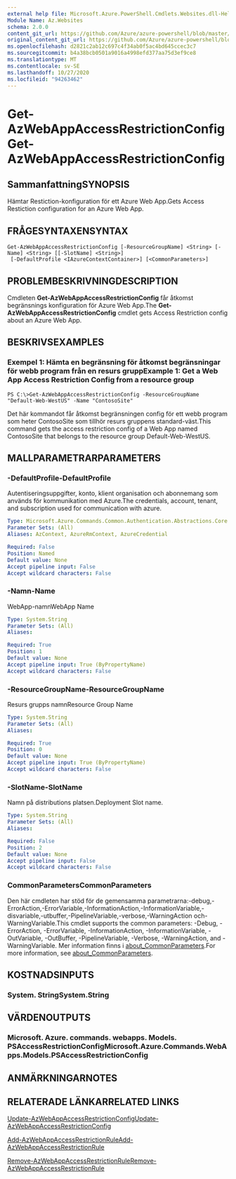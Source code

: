 ```yaml
---
external help file: Microsoft.Azure.PowerShell.Cmdlets.Websites.dll-Help.xml
Module Name: Az.Websites
schema: 2.0.0
content_git_url: https://github.com/Azure/azure-powershell/blob/master/src/Websites/Websites/help/Get-AzWebAppAccessRestrictionConfig.md
original_content_git_url: https://github.com/Azure/azure-powershell/blob/master/src/Websites/Websites/help/Get-AzWebAppAccessRestrictionConfig.md
ms.openlocfilehash: d2821c2ab12c697c4f34ab0f5ac4bd645ccec3c7
ms.sourcegitcommit: b4a38bcb0501a9016a4998efd377aa75d3ef9ce8
ms.translationtype: MT
ms.contentlocale: sv-SE
ms.lasthandoff: 10/27/2020
ms.locfileid: "94263462"
---
```

# <span data-ttu-id="fb34a-101">Get-AzWebAppAccessRestrictionConfig</span><span class="sxs-lookup"><span data-stu-id="fb34a-101">Get-AzWebAppAccessRestrictionConfig</span></span>

## <span data-ttu-id="fb34a-102">Sammanfattning</span><span class="sxs-lookup"><span data-stu-id="fb34a-102">SYNOPSIS</span></span>
<span data-ttu-id="fb34a-103">Hämtar Restiction-konfiguration för ett Azure Web App.</span><span class="sxs-lookup"><span data-stu-id="fb34a-103">Gets Access Restiction configuration for an Azure Web App.</span></span>

## <span data-ttu-id="fb34a-104">FRÅGESYNTAXEN</span><span class="sxs-lookup"><span data-stu-id="fb34a-104">SYNTAX</span></span>

```
Get-AzWebAppAccessRestrictionConfig [-ResourceGroupName] <String> [-Name] <String> [[-SlotName] <String>]
 [-DefaultProfile <IAzureContextContainer>] [<CommonParameters>]
```

## <span data-ttu-id="fb34a-105">PROBLEMBESKRIVNING</span><span class="sxs-lookup"><span data-stu-id="fb34a-105">DESCRIPTION</span></span>
<span data-ttu-id="fb34a-106">Cmdleten **Get-AzWebAppAccessRestrictionConfig** får åtkomst begränsnings konfiguration för Azure Web App.</span><span class="sxs-lookup"><span data-stu-id="fb34a-106">The **Get-AzWebAppAccessRestrictionConfig** cmdlet gets Access Restriction config about an Azure Web App.</span></span>

## <span data-ttu-id="fb34a-107">BESKRIVS</span><span class="sxs-lookup"><span data-stu-id="fb34a-107">EXAMPLES</span></span>

### <span data-ttu-id="fb34a-108">Exempel 1: Hämta en begränsning för åtkomst begränsningar för webb program från en resurs grupp</span><span class="sxs-lookup"><span data-stu-id="fb34a-108">Example 1: Get a Web App Access Restriction Config from a resource group</span></span>
```
PS C:\>Get-AzWebAppAccessRestrictionConfig -ResourceGroupName "Default-Web-WestUS" -Name "ContosoSite"
```

<span data-ttu-id="fb34a-109">Det här kommandot får åtkomst begränsningen config för ett webb program som heter ContosoSite som tillhör resurs gruppens standard-väst.</span><span class="sxs-lookup"><span data-stu-id="fb34a-109">This command gets the access restriction config of a Web App named ContosoSite that belongs to the resource group Default-Web-WestUS.</span></span>

## <span data-ttu-id="fb34a-110">MALLPARAMETRAR</span><span class="sxs-lookup"><span data-stu-id="fb34a-110">PARAMETERS</span></span>

### <span data-ttu-id="fb34a-111">-DefaultProfile</span><span class="sxs-lookup"><span data-stu-id="fb34a-111">-DefaultProfile</span></span>
<span data-ttu-id="fb34a-112">Autentiseringsuppgifter, konto, klient organisation och abonnemang som används för kommunikation med Azure.</span><span class="sxs-lookup"><span data-stu-id="fb34a-112">The credentials, account, tenant, and subscription used for communication with azure.</span></span>

```yaml
Type: Microsoft.Azure.Commands.Common.Authentication.Abstractions.Core.IAzureContextContainer
Parameter Sets: (All)
Aliases: AzContext, AzureRmContext, AzureCredential

Required: False
Position: Named
Default value: None
Accept pipeline input: False
Accept wildcard characters: False
```

### <span data-ttu-id="fb34a-113">-Namn</span><span class="sxs-lookup"><span data-stu-id="fb34a-113">-Name</span></span>
<span data-ttu-id="fb34a-114">WebApp-namn</span><span class="sxs-lookup"><span data-stu-id="fb34a-114">WebApp Name</span></span>

```yaml
Type: System.String
Parameter Sets: (All)
Aliases:

Required: True
Position: 1
Default value: None
Accept pipeline input: True (ByPropertyName)
Accept wildcard characters: False
```

### <span data-ttu-id="fb34a-115">-ResourceGroupName</span><span class="sxs-lookup"><span data-stu-id="fb34a-115">-ResourceGroupName</span></span>
<span data-ttu-id="fb34a-116">Resurs grupps namn</span><span class="sxs-lookup"><span data-stu-id="fb34a-116">Resource Group Name</span></span>

```yaml
Type: System.String
Parameter Sets: (All)
Aliases:

Required: True
Position: 0
Default value: None
Accept pipeline input: True (ByPropertyName)
Accept wildcard characters: False
```

### <span data-ttu-id="fb34a-117">-SlotName</span><span class="sxs-lookup"><span data-stu-id="fb34a-117">-SlotName</span></span>
<span data-ttu-id="fb34a-118">Namn på distributions platsen.</span><span class="sxs-lookup"><span data-stu-id="fb34a-118">Deployment Slot name.</span></span>

```yaml
Type: System.String
Parameter Sets: (All)
Aliases:

Required: False
Position: 2
Default value: None
Accept pipeline input: False
Accept wildcard characters: False
```

### <span data-ttu-id="fb34a-119">CommonParameters</span><span class="sxs-lookup"><span data-stu-id="fb34a-119">CommonParameters</span></span>
<span data-ttu-id="fb34a-120">Den här cmdleten har stöd för de gemensamma parametrarna:-debug,-ErrorAction,-ErrorVariable,-InformationAction,-InformationVariable,-disvariable,-utbuffer,-PipelineVariable,-verbose,-WarningAction och-WarningVariable.</span><span class="sxs-lookup"><span data-stu-id="fb34a-120">This cmdlet supports the common parameters: -Debug, -ErrorAction, -ErrorVariable, -InformationAction, -InformationVariable, -OutVariable, -OutBuffer, -PipelineVariable, -Verbose, -WarningAction, and -WarningVariable.</span></span> <span data-ttu-id="fb34a-121">Mer information finns i [about_CommonParameters](http://go.microsoft.com/fwlink/?LinkID=113216).</span><span class="sxs-lookup"><span data-stu-id="fb34a-121">For more information, see [about_CommonParameters](http://go.microsoft.com/fwlink/?LinkID=113216).</span></span>

## <span data-ttu-id="fb34a-122">KOSTNADS</span><span class="sxs-lookup"><span data-stu-id="fb34a-122">INPUTS</span></span>

### <span data-ttu-id="fb34a-123">System. String</span><span class="sxs-lookup"><span data-stu-id="fb34a-123">System.String</span></span>

## <span data-ttu-id="fb34a-124">VÄRDEN</span><span class="sxs-lookup"><span data-stu-id="fb34a-124">OUTPUTS</span></span>

### <span data-ttu-id="fb34a-125">Microsoft. Azure. commands. webapps. Models. PSAccessRestrictionConfig</span><span class="sxs-lookup"><span data-stu-id="fb34a-125">Microsoft.Azure.Commands.WebApps.Models.PSAccessRestrictionConfig</span></span>

## <span data-ttu-id="fb34a-126">ANMÄRKNINGAR</span><span class="sxs-lookup"><span data-stu-id="fb34a-126">NOTES</span></span>

## <span data-ttu-id="fb34a-127">RELATERADE LÄNKAR</span><span class="sxs-lookup"><span data-stu-id="fb34a-127">RELATED LINKS</span></span>

[<span data-ttu-id="fb34a-128">Update-AzWebAppAccessRestrictionConfig</span><span class="sxs-lookup"><span data-stu-id="fb34a-128">Update-AzWebAppAccessRestrictionConfig</span></span>](./Update-AzWebAppAccessRestrictionConfig.md)

[<span data-ttu-id="fb34a-129">Add-AzWebAppAccessRestrictionRule</span><span class="sxs-lookup"><span data-stu-id="fb34a-129">Add-AzWebAppAccessRestrictionRule</span></span>](./Add-AzWebAppAccessRestrictionRule.md)

[<span data-ttu-id="fb34a-130">Remove-AzWebAppAccessRestrictionRule</span><span class="sxs-lookup"><span data-stu-id="fb34a-130">Remove-AzWebAppAccessRestrictionRule</span></span>](./Remove-AzWebAppAccessRestrictionRule.md)
